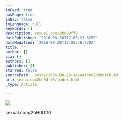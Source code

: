 ```yaml
---
inFeed: true
hasPage: true
inNav: false
inLanguage: null
keywords: []
description: sexuaI.com/2bH0Dff0
datePublished: '2016-08-28T17:06:23.625Z'
dateModified: '2016-08-28T17:05:46.770Z'
title: ''
author: []
via: {}
authors: []
publisher: {}
starred: false
sourcePath: _posts/2016-08-28-sexuaicom2bh0dff0.md
url: sexuaicom2bh0dff0/index.html
_type: Article

---
```

![](https://the-grid-user-content.s3-us-west-2.amazonaws.com/372e9357-3072-4ac5-9c53-c201ca5bbc6d.jpg)

sexuaI.com/2bH0Dff0